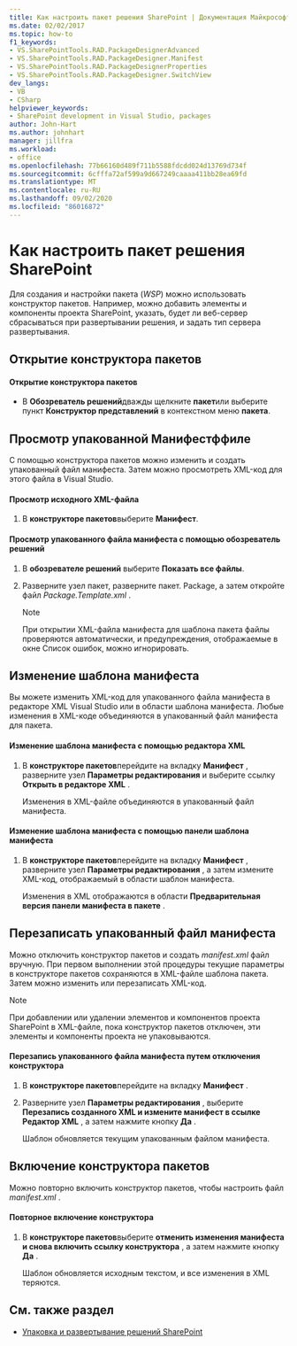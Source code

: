 ```yaml
---
title: Как настроить пакет решения SharePoint | Документация Майкрософт
ms.date: 02/02/2017
ms.topic: how-to
f1_keywords:
- VS.SharePointTools.RAD.PackageDesignerAdvanced
- VS.SharePointTools.RAD.PackageDesigner.Manifest
- VS.SharePointTools.RAD.PackageDesignerProperties
- VS.SharePointTools.RAD.PackageDesigner.SwitchView
dev_langs:
- VB
- CSharp
helpviewer_keywords:
- SharePoint development in Visual Studio, packages
author: John-Hart
ms.author: johnhart
manager: jillfra
ms.workload:
- office
ms.openlocfilehash: 77b66160d489f711b5588fdcdd024d13769d734f
ms.sourcegitcommit: 6cfffa72af599a9d667249caaaa411bb28ea69fd
ms.translationtype: MT
ms.contentlocale: ru-RU
ms.lasthandoff: 09/02/2020
ms.locfileid: "86016872"
---
```

# <a name="how-to-customize-a-sharepoint-solution-package"></a>Как настроить пакет решения SharePoint
  Для создания и настройки пакета (*WSP*) можно использовать конструктор пакетов. Например, можно добавить элементы и компоненты проекта SharePoint, указать, будет ли веб-сервер сбрасываться при развертывании решения, и задать тип сервера развертывания.

## <a name="open-the-package-designer"></a>Открытие конструктора пакетов

#### <a name="to-open-the-package-designer"></a>Открытие конструктора пакетов

- В **Обозреватель решений**дважды щелкните **пакет**или выберите пункт **Конструктор представлений** в контекстном меню **пакета**.

## <a name="view-the-packaged-manifestffile"></a>Просмотр упакованной Манифестффиле
 С помощью конструктора пакетов можно изменить и создать упакованный файл манифеста. Затем можно просмотреть XML-код для этого файла в Visual Studio.

#### <a name="to-view-the-xml-source-file"></a>Просмотр исходного XML-файла

1. В **конструкторе пакетов**выберите **Манифест**.

#### <a name="to-view-the-packaged-manifest-file-by-using-solution-explorer"></a>Просмотр упакованного файла манифеста с помощью обозреватель решений

1. В **обозревателе решений** выберите **Показать все файлы**.

2. Разверните узел пакет, разверните пакет. Package, а затем откройте файл *Package.Template.xml* .

    > [!NOTE]
    > При открытии XML-файла манифеста для шаблона пакета файлы проверяются автоматически, и предупреждения, отображаемые в окне Список ошибок, можно игнорировать.

## <a name="change-the-manifest-template"></a>Изменение шаблона манифеста
 Вы можете изменить XML-код для упакованного файла манифеста в редакторе XML Visual Studio или в области шаблона манифеста. Любые изменения в XML-коде объединяются в упакованный файл манифеста для пакета.

#### <a name="to-change-the-manifest-template-by-using-the-xml-editor"></a>Изменение шаблона манифеста с помощью редактора XML

1. В **конструкторе пакетов**перейдите на вкладку **Манифест** , разверните узел **Параметры редактирования** и выберите ссылку **Открыть в редакторе XML** .

     Изменения в XML-файле объединяются в упакованный файл манифеста.

#### <a name="to-change-the-manifest-template-by-using-the-manifest-template-pane"></a>Изменение шаблона манифеста с помощью панели шаблона манифеста

1. В **конструкторе пакетов**перейдите на вкладку **Манифест** , разверните узел **Параметры редактирования** , а затем измените XML-код, отображаемый в области шаблон манифеста.

     Изменения в XML отображаются в области **Предварительная версия панели манифеста в пакете** .

## <a name="overwrite-the-packaged-manifest-file"></a>Перезаписать упакованный файл манифеста
 Можно отключить конструктор пакетов и создать *manifest.xml* файл вручную. При первом выполнении этой процедуры текущие параметры в конструкторе пакетов сохраняются в XML-файле шаблона пакета. Затем можно изменить или перезаписать XML-код.

> [!NOTE]
> При добавлении или удалении элементов и компонентов проекта SharePoint в XML-файле, пока конструктор пакетов отключен, эти элементы и компоненты проекта не упаковываются.

#### <a name="to-overwrite-packaged-manifest-file-by-disabling-the-designer"></a>Перезапись упакованного файла манифеста путем отключения конструктора

1. В **конструкторе пакетов**перейдите на вкладку **Манифест** .

2. Разверните узел **Параметры редактирования** , выберите **Перезапись созданного XML и измените манифест в ссылке Редактор XML** , а затем нажмите кнопку **Да** .

     Шаблон обновляется текущим упакованным файлом манифеста.

## <a name="enable-the-package-designer"></a>Включение конструктора пакетов
 Можно повторно включить конструктор пакетов, чтобы настроить файл *manifest.xml* .

#### <a name="to-re-enable-the-designer"></a>Повторное включение конструктора

1. В **конструкторе пакетов**выберите **отменить изменения манифеста и снова включить ссылку конструктора** , а затем нажмите кнопку **Да** .

     Шаблон обновляется исходным текстом, и все изменения в XML теряются.

## <a name="see-also"></a>См. также раздел
- [Упаковка и развертывание решений SharePoint](../sharepoint/packaging-and-deploying-sharepoint-solutions.md)
